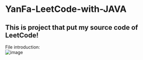 # YanFa-LeetCode-with-JAVA
This is project that put my source code of LeetCode!
-----
File introduction:  
![image](https://github.com/jnuyanfa/YanFa-LeetCode-with-JAVA/blob/master/lib/Selection_006.png)
